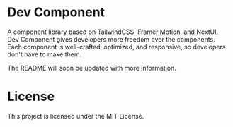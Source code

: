 # Dev Component

A component library based on TailwindCSS, Framer Motion, and NextUI. Dev Component gives developers more freedom over the components. Each component is well-crafted, optimized, and responsive, so developers don't have to make them.


The README will soon be updated with more information.


# License

This project is licensed under the MIT License.
